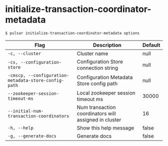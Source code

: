 # initialize-transaction-coordinator-metadata



```shell
$ pulsar initialize-transaction-coordinator-metadata options
```

|Flag|Description|Default|
|---|---|---|
| `-c, --cluster` | Cluster name|null|
| `-cs, --configuration-store` | Configuration Store connection string|null|
| `-cmscp, --configuration-metadata-store-config-path` | Configuration Metadata Store config path|null|
| `--zookeeper-session-timeout-ms` | Local zookeeper session timeout ms|30000|
| `--initial-num-transaction-coordinators` | Num transaction coordinators will assigned in cluster|16|
| `-h, --help` | Show this help message|false|
| `-g, --generate-docs` | Generate docs|false|

